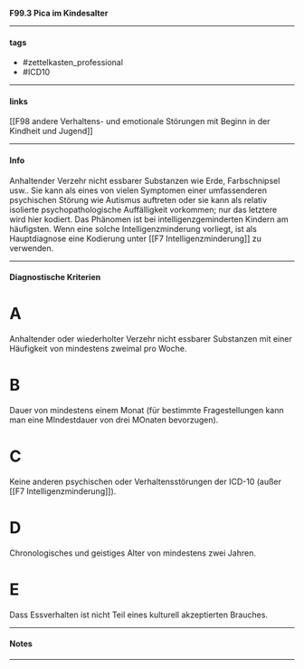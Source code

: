 __F99.3 Pica im Kindesalter__

___________________________________________
#### tags

- #zettelkasten_professional
- #ICD10 
___________________________________________
#### links

[[F98 andere Verhaltens- und emotionale Störungen mit Beginn in der Kindheit und Jugend]]

___________________________________________
#### Info
Anhaltender Verzehr nicht essbarer Substanzen wie Erde, Farbschnipsel usw.. Sie kann als eines von vielen Symptomen einer umfassenderen psychischen Störung wie Autismus auftreten oder sie kann als relativ isolierte psychopathologische Auffälligkeit vorkommen; nur das letztere wird hier kodiert. Das Phänomen ist bei intelligenzgeminderten Kindern am häufigsten. Wenn eine solche Intelligenzminderung vorliegt, ist als Hauptdiagnose eine Kodierung unter [[F7 Intelligenzminderung]] zu verwenden.
___________________________________________
#### Diagnostische Kriterien

# A
Anhaltender oder wiederholter Verzehr nicht essbarer Substanzen mit einer Häufigkeit von mindestens zweimal pro Woche.

# B
Dauer von mindestens einem Monat (für bestimmte Fragestellungen kann man eine MIndestdauer von drei MOnaten bevorzugen).

# C
Keine anderen psychischen oder Verhaltensstörungen der ICD-10 (außer [[F7 Intelligenzminderung]]).

# D
Chronologisches und geistiges Alter von mindestens zwei Jahren.

# E
Dass Essverhalten ist nicht Teil eines kulturell akzeptierten Brauches.
___________________________________________
#### Notes

___________________________________________

